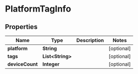 
# PlatformTagInfo

## Properties
Name | Type | Description | Notes
------------ | ------------- | ------------- | -------------
**platform** | **String** |  |  [optional]
**tags** | **List&lt;String&gt;** |  |  [optional]
**deviceCount** | **Integer** |  |  [optional]



